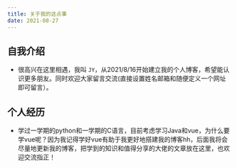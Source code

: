 ```yaml
---
title: 关于我的这点事
date: 2021-08-27
---
```


## 自我介绍
- 很高兴在这里相遇，我叫 `JY`，从2021/8/16开始建立我的个人博客，希望能认识更多朋友。同时欢迎大家留言交流(直接设置姓名邮箱和随便定义一个网址即可留言）。
## 个人经历
- 学过一学期的python和一学期的C语言，目前考虑学习Java和vue，为什么要学vue呢？因为我记得学好vue有助于我更好地搭建我的博客hh，后面我将会尽量地更新我的博客，把学到的知识和值得分享的大佬的文章放在这里，也欢迎交流指正！
